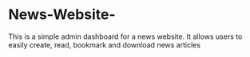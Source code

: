 # News-Website-
This is a simple admin dashboard for a news website. It allows users to easily create, read, bookmark and download news articles
